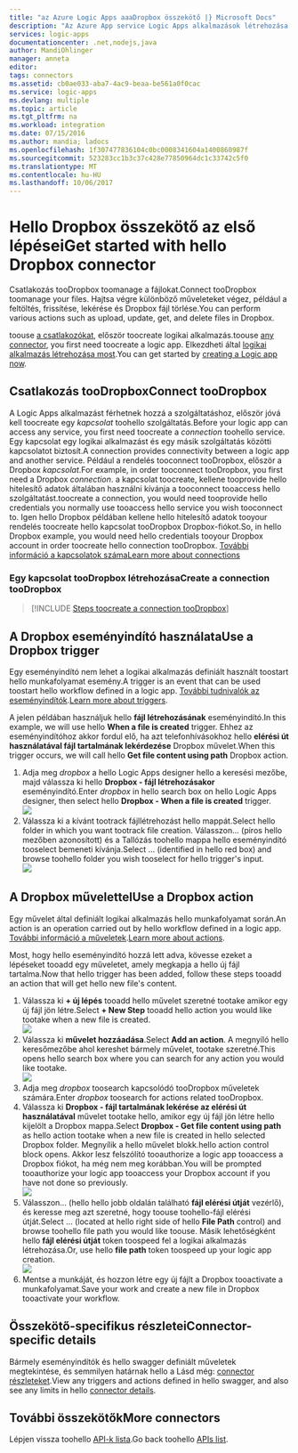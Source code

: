 ```yaml
---
title: "az Azure Logic Apps aaaDropbox összekötő |} Microsoft Docs"
description: "Az Azure App service Logic Apps alkalmazások létrehozása Csatlakozás tooDropbox toomanage a fájlokat. Hajtsa végre különböző műveleteket végez, például a feltöltés, frissítése, lekérése és Dropbox fájl törlése."
services: logic-apps
documentationcenter: .net,nodejs,java
author: MandiOhlinger
manager: anneta
editor: 
tags: connectors
ms.assetid: cb0ae033-aba7-4ac9-beaa-be561a0f0cac
ms.service: logic-apps
ms.devlang: multiple
ms.topic: article
ms.tgt_pltfrm: na
ms.workload: integration
ms.date: 07/15/2016
ms.author: mandia; ladocs
ms.openlocfilehash: 1f307477836104c0bc0008341604a1400860987f
ms.sourcegitcommit: 523283cc1b3c37c428e77850964dc1c33742c5f0
ms.translationtype: MT
ms.contentlocale: hu-HU
ms.lasthandoff: 10/06/2017
---
```

# <a name="get-started-with-hello-dropbox-connector"></a><span data-ttu-id="43db6-105">Hello Dropbox összekötő az első lépései</span><span class="sxs-lookup"><span data-stu-id="43db6-105">Get started with hello Dropbox connector</span></span>
<span data-ttu-id="43db6-106">Csatlakozás tooDropbox toomanage a fájlokat.</span><span class="sxs-lookup"><span data-stu-id="43db6-106">Connect tooDropbox toomanage your files.</span></span> <span data-ttu-id="43db6-107">Hajtsa végre különböző műveleteket végez, például a feltöltés, frissítése, lekérése és Dropbox fájl törlése.</span><span class="sxs-lookup"><span data-stu-id="43db6-107">You can perform various actions such as upload, update, get, and delete files in Dropbox.</span></span>

<span data-ttu-id="43db6-108">toouse [a csatlakozókat](apis-list.md), először toocreate logikai alkalmazás.</span><span class="sxs-lookup"><span data-stu-id="43db6-108">toouse [any connector](apis-list.md), you first need toocreate a logic app.</span></span> <span data-ttu-id="43db6-109">Elkezdheti által [logikai alkalmazás létrehozása most](../logic-apps/logic-apps-create-a-logic-app.md).</span><span class="sxs-lookup"><span data-stu-id="43db6-109">You can get started by [creating a Logic app now](../logic-apps/logic-apps-create-a-logic-app.md).</span></span>

## <a name="connect-toodropbox"></a><span data-ttu-id="43db6-110">Csatlakozás tooDropbox</span><span class="sxs-lookup"><span data-stu-id="43db6-110">Connect tooDropbox</span></span>
<span data-ttu-id="43db6-111">A Logic Apps alkalmazást férhetnek hozzá a szolgáltatáshoz, először jóvá kell toocreate egy *kapcsolat* toohello szolgáltatás.</span><span class="sxs-lookup"><span data-stu-id="43db6-111">Before your logic app can access any service, you first need toocreate a *connection* toohello service.</span></span> <span data-ttu-id="43db6-112">Egy kapcsolat egy logikai alkalmazást és egy másik szolgáltatás közötti kapcsolatot biztosít.</span><span class="sxs-lookup"><span data-stu-id="43db6-112">A connection provides connectivity between a logic app and another service.</span></span> <span data-ttu-id="43db6-113">Például a rendelés tooconnect tooDropbox, először a Dropbox *kapcsolat*.</span><span class="sxs-lookup"><span data-stu-id="43db6-113">For example, in order tooconnect tooDropbox, you first need a Dropbox *connection*.</span></span> <span data-ttu-id="43db6-114">a kapcsolat toocreate, kellene tooprovide hello hitelesítő adatok általában használni kívánja a tooconnect tooaccess hello szolgáltatást.</span><span class="sxs-lookup"><span data-stu-id="43db6-114">toocreate a connection, you would need tooprovide hello credentials you normally use tooaccess hello service you wish tooconnect to.</span></span> <span data-ttu-id="43db6-115">Igen hello Dropbox példában kellene hello hitelesítő adatok tooyour rendelés toocreate hello kapcsolat tooDropbox Dropbox-fiókot.</span><span class="sxs-lookup"><span data-stu-id="43db6-115">So, in hello Dropbox example, you would need hello credentials tooyour Dropbox account in order toocreate hello connection tooDropbox.</span></span> [<span data-ttu-id="43db6-116">További információ a kapcsolatok száma</span><span class="sxs-lookup"><span data-stu-id="43db6-116">Learn more about connections</span></span>]()

### <a name="create-a-connection-toodropbox"></a><span data-ttu-id="43db6-117">Egy kapcsolat tooDropbox létrehozása</span><span class="sxs-lookup"><span data-stu-id="43db6-117">Create a connection tooDropbox</span></span>
> [!INCLUDE [Steps toocreate a connection tooDropbox](../../includes/connectors-create-api-dropbox.md)]
> 
> 

## <a name="use-a-dropbox-trigger"></a><span data-ttu-id="43db6-118">A Dropbox eseményindító használata</span><span class="sxs-lookup"><span data-stu-id="43db6-118">Use a Dropbox trigger</span></span>
<span data-ttu-id="43db6-119">Egy eseményindító nem lehet a logikai alkalmazás definiált használt toostart hello munkafolyamat esemény.</span><span class="sxs-lookup"><span data-stu-id="43db6-119">A trigger is an event that can be used toostart hello workflow defined in a logic app.</span></span> <span data-ttu-id="43db6-120">[További tudnivalók az eseményindítók](../logic-apps/logic-apps-what-are-logic-apps.md#logic-app-concepts).</span><span class="sxs-lookup"><span data-stu-id="43db6-120">[Learn more about triggers](../logic-apps/logic-apps-what-are-logic-apps.md#logic-app-concepts).</span></span>

<span data-ttu-id="43db6-121">A jelen példában használjuk hello **fájl létrehozásának** eseményindító.</span><span class="sxs-lookup"><span data-stu-id="43db6-121">In this example, we will use hello **When a file is created** trigger.</span></span> <span data-ttu-id="43db6-122">Ehhez az eseményindítóhoz akkor fordul elő, ha azt telefonhívásokhoz hello **elérési út használatával fájl tartalmának lekérdezése** Dropbox művelet.</span><span class="sxs-lookup"><span data-stu-id="43db6-122">When this trigger occurs, we will call hello **Get file content using path** Dropbox action.</span></span> 

1. <span data-ttu-id="43db6-123">Adja meg *dropbox* a hello Logic Apps designer hello a keresési mezőbe, majd válassza ki hello **Dropbox - fájl létrehozásakor** eseményindító.</span><span class="sxs-lookup"><span data-stu-id="43db6-123">Enter *dropbox* in hello search box on hello Logic Apps designer, then select hello **Dropbox - When a file is created** trigger.</span></span>      
   ![](../../includes/media/connectors-create-api-dropbox/using-dropbox-trigger.PNG)  
2. <span data-ttu-id="43db6-124">Válassza ki a kívánt tootrack fájllétrehozást hello mappát.</span><span class="sxs-lookup"><span data-stu-id="43db6-124">Select hello folder in which you want tootrack file creation.</span></span> <span data-ttu-id="43db6-125">Válasszon... (piros hello mezőben azonosított) és a Tallózás toohello mappa hello eseményindító tooselect bemeneti kívánja.</span><span class="sxs-lookup"><span data-stu-id="43db6-125">Select ... (identified in hello red box) and browse toohello folder you wish tooselect for hello trigger's input.</span></span>  
   ![](../../includes/media/connectors-create-api-dropbox/using-dropbox-trigger-2.PNG)  

## <a name="use-a-dropbox-action"></a><span data-ttu-id="43db6-126">A Dropbox művelettel</span><span class="sxs-lookup"><span data-stu-id="43db6-126">Use a Dropbox action</span></span>
<span data-ttu-id="43db6-127">Egy művelet által definiált logikai alkalmazás hello munkafolyamat során.</span><span class="sxs-lookup"><span data-stu-id="43db6-127">An action is an operation carried out by hello workflow defined in a logic app.</span></span> <span data-ttu-id="43db6-128">[További információ a műveletek](../logic-apps/logic-apps-what-are-logic-apps.md#logic-app-concepts).</span><span class="sxs-lookup"><span data-stu-id="43db6-128">[Learn more about actions](../logic-apps/logic-apps-what-are-logic-apps.md#logic-app-concepts).</span></span>

<span data-ttu-id="43db6-129">Most, hogy hello eseményindító hozzá lett adva, kövesse ezeket a lépéseket tooadd egy műveletet, amely megkapja a hello új fájl tartalma.</span><span class="sxs-lookup"><span data-stu-id="43db6-129">Now that hello trigger has been added, follow these steps tooadd an action that will get hello new file's content.</span></span>

1. <span data-ttu-id="43db6-130">Válassza ki **+ új lépés** tooadd hello művelet szeretné tootake amikor egy új fájl jön létre.</span><span class="sxs-lookup"><span data-stu-id="43db6-130">Select **+ New Step** tooadd hello action you would like tootake when a new file is created.</span></span>  
   ![](../../includes/media/connectors-create-api-dropbox/using-dropbox-action.PNG)
2. <span data-ttu-id="43db6-131">Válassza ki **művelet hozzáadása**.</span><span class="sxs-lookup"><span data-stu-id="43db6-131">Select **Add an action**.</span></span> <span data-ttu-id="43db6-132">A megnyíló hello keresőmezőbe ahol kereshet bármely művelet, tootake szeretné.</span><span class="sxs-lookup"><span data-stu-id="43db6-132">This opens hello search box where you can search for any action you would like tootake.</span></span>  
   ![](../../includes/media/connectors-create-api-dropbox/using-dropbox-action-2.PNG)
3. <span data-ttu-id="43db6-133">Adja meg *dropbox* toosearch kapcsolódó tooDropbox műveletek számára.</span><span class="sxs-lookup"><span data-stu-id="43db6-133">Enter *dropbox* toosearch for actions related tooDropbox.</span></span>  
4. <span data-ttu-id="43db6-134">Válassza ki **Dropbox - fájl tartalmának lekérése az elérési út használatával** művelet tootake hello, amikor egy új fájl jön létre hello kijelölt a Dropbox mappa.</span><span class="sxs-lookup"><span data-stu-id="43db6-134">Select **Dropbox - Get file content using path** as hello action tootake when a new file is created in hello selected Dropbox folder.</span></span> <span data-ttu-id="43db6-135">Megnyílik a hello művelet blokk.</span><span class="sxs-lookup"><span data-stu-id="43db6-135">hello action control block opens.</span></span> <span data-ttu-id="43db6-136">Akkor lesz felszólító tooauthorize a logic app tooaccess a Dropbox fiókot, ha még nem meg korábban.</span><span class="sxs-lookup"><span data-stu-id="43db6-136">You will be prompted tooauthorize your logic app tooaccess your Dropbox account if you have not done so previously.</span></span>  
   ![](../../includes/media/connectors-create-api-dropbox/using-dropbox-action-3.PNG)  
5. <span data-ttu-id="43db6-137">Válasszon... (hello hello jobb oldalán található **fájl elérési útját** vezérlő), és keresse meg azt szeretné, hogy toouse toohello-fájl elérési útját.</span><span class="sxs-lookup"><span data-stu-id="43db6-137">Select ... (located at hello right side of hello **File Path** control) and browse toohello file path you would like toouse.</span></span> <span data-ttu-id="43db6-138">Másik lehetőségként hello **fájl elérési útját** token toospeed fel a logikai alkalmazás létrehozása.</span><span class="sxs-lookup"><span data-stu-id="43db6-138">Or, use hello **file path** token toospeed up your logic app creation.</span></span>  
   ![](../../includes/media/connectors-create-api-dropbox/using-dropbox-action-4.PNG)  
6. <span data-ttu-id="43db6-139">Mentse a munkáját, és hozzon létre egy új fájlt a Dropbox tooactivate a munkafolyamat.</span><span class="sxs-lookup"><span data-stu-id="43db6-139">Save your work and create a new file in Dropbox tooactivate your workflow.</span></span>  

## <a name="connector-specific-details"></a><span data-ttu-id="43db6-140">Összekötő-specifikus részletei</span><span class="sxs-lookup"><span data-stu-id="43db6-140">Connector-specific details</span></span>

<span data-ttu-id="43db6-141">Bármely eseményindítók és hello swagger definiált műveletek megtekintése, és semmilyen határnak hello a Lásd még: [connector részleteket](/connectors/dropbox/).</span><span class="sxs-lookup"><span data-stu-id="43db6-141">View any triggers and actions defined in hello swagger, and also see any limits in hello [connector details](/connectors/dropbox/).</span></span>

## <a name="more-connectors"></a><span data-ttu-id="43db6-142">További összekötők</span><span class="sxs-lookup"><span data-stu-id="43db6-142">More connectors</span></span>
<span data-ttu-id="43db6-143">Lépjen vissza toohello [API-k lista](apis-list.md).</span><span class="sxs-lookup"><span data-stu-id="43db6-143">Go back toohello [APIs list](apis-list.md).</span></span>
